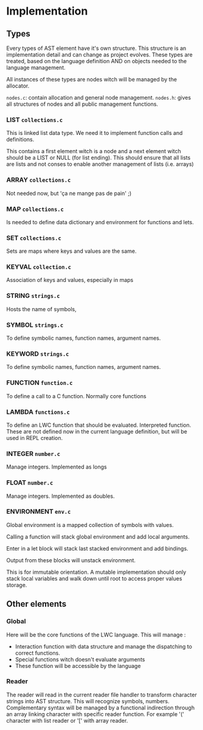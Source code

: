 # Implementation
## Types
Every types of AST element have it's own structure. This structure is an implementation detail and can change as 
project evolves. These types are treated, based on the language definition AND on objects needed to the language 
management.

All instances of these types are nodes witch will be managed by the allocator.

`nodes.c`: contain allocation and general node management.
`nodes.h`: gives all structures of nodes and all public management functions.

### LIST `collections.c`
This is linked list data type. We need it to implement function calls and definitions.

This contains a first element witch is a node and a next element witch should be a LIST or NULL (for list ending). 
This should ensure that all lists are lists and not conses to enable another management of lists (i.e. arrays)

### ARRAY `collections.c`
Not needed now, but 'ça ne mange pas de pain' ;)

### MAP `collections.c`
Is needed to define data dictionary and environment for functions and lets.

### SET `collections.c`
Sets are maps where keys and values are the same.

### KEYVAL `collection.c`
Association of keys and values, especially in maps

### STRING `strings.c`
Hosts the name of symbols,

### SYMBOL `strings.c`
To define symbolic names, function names, argument names.

### KEYWORD `strings.c`
To define symbolic names, function names, argument names.

### FUNCTION `function.c`
To define a call to a C function. Normally core functions

### LAMBDA `functions.c`
To define an LWC function that should be evaluated. Interpreted function.
These are not defined now in the current language definition, but will be used in REPL creation.

### INTEGER `number.c`
Manage integers. Implemented as longs

### FLOAT `number.c`
Manage integers. Implemented as doubles.

### ENVIRONMENT `env.c`
Global environment is a mapped collection of symbols with values. 

Calling a function will stack global environment and add local arguments.

Enter in a let block will stack last stacked environment and add bindings.

Output from these blocks will unstack environment.

This is for immutable orientation. A mutable implementation should only stack local variables and walk down until root 
to access proper values storage.

## Other elements
### Global
Here will be the core functions of the LWC language. This will manage :

- Interaction function with data structure and manage the dispatching to correct functions.
- Special functions witch doesn't evaluate arguments
- These function will be accessible by the language

### Reader
The reader will read in the current reader file handler to transform character strings into AST structure. This will 
recognize symbols, numbers. Complementary syntax will be managed by a functional indirection through an array linking
 character with specific reader function. For example '(' character with list reader or '[' with array reader.
 
